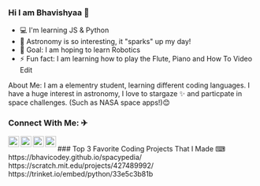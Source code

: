 ### Hi I am Bhavishyaa 👋

- 💻 I'm learning JS & Python
- 🚀 Astronomy is so interesting, it "sparks" up my day!
- 🤖 Goal: I am hoping to learn Robotics
- ⚡ Fun fact: I am learning how to play the Flute, Piano and How To Video Edit

About Me:
I am a elementry student, learning different coding languages. I have a huge interest in astronomy, I love to stargaze ✨ and particpate in space
challenges. (Such as NASA space apps!)😊 


### Connect With Me: ✈

<a href="https://twitter.com/BhaviCodey">
  <img align="left" alt="My Twitter" width="22px" src="https://www.freeiconspng.com/thumbs/twitter-icon/twitter-icon-download-18.png" />
</a>

<a href="https://www.youtube.com/channel/UCOYKCFgSrrM_136QOrIBtNg">
  <img align="left" alt="My YouTube" width="22px" src="https://www.freeiconspng.com/thumbs/youtube-logo-png/hd-youtube-logo-png-transparent-background-20.png" />
</a>

<a href="https://bhavicodey.github.io/spacypedia/">
  <img align="left" alt="My Space Website" width="22px" src="https://mpng.subpng.com/20191129/kjv/transparent-space-icon-universe-icon-astronautics-technology-i-5de22bdd987a35.9070983115751034536246.jpg" />
</a>

<a href="https://scratch.mit.edu/users/BhaviScratchy/">
  <img align="left" alt="My Scratch Profile" width="22px" src="https://image.flaticon.com/icons/png/512/919/919846.png" />
</a>
<br>
### Top 3 Favorite Coding Projects That I Made ⌨
<br>
https://bhavicodey.github.io/spacypedia/
<br>
https://scratch.mit.edu/projects/427489992/
<br>
https://trinket.io/embed/python/33e5c3b81b
<br>
